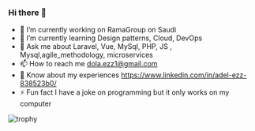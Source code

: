 ### Hi there 👋

- 🔭 I’m currently working on RamaGroup on Saudi
- 🌱 I’m currently learning Design patterns, Cloud, DevOps
- 💬 Ask me about Laravel, Vue, MySql, PHP, JS , Mysql,agile_methodology, microservices 
- 📫 How to reach me dola.ezz1@gmail.com
- 📄 Know about my experiences https://www.linkedin.com/in/adel-ezz-838523b0/
- ⚡ Fun fact I have a joke on programming but it only works on my computer


![trophy](https://github-profile-trophy.vercel.app/?username=devlomingo)



<!--
**adel-ezz/adel-ezz** is a ✨ _special_ ✨ repository because its `README.md` (this file) appears on your GitHub profile.

Here are some ideas to get you started:

- 🔭 I’m currently working on ...
- 🌱 I’m currently learning ...
- 👯 I’m looking to collaborate on ...
- 🤔 I’m looking for help with ...
- 💬 Ask me about ...
- 📫 How to reach me: ...
- 😄 Pronouns: ...
- ⚡ Fun fact: ...
-->
